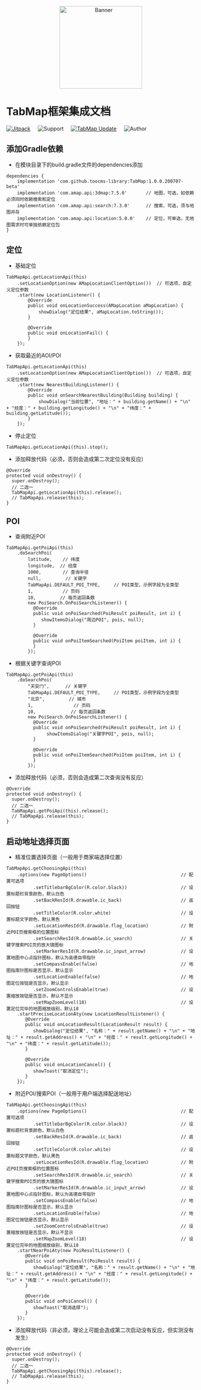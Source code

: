 <p align="center">
  <img src="https://avatars3.githubusercontent.com/u/38806334?s=400&u=b20d7b719e126e45e3d45c0ff04d0597ae3ed703&v=4" width="220" height="220" alt="Banner" />
</p>

# TabMap框架集成文档

[![Jitpack](https://jitpack.io/v/toocms-library/TabMap.svg)](https://jitpack.io/#toocms-library/TabMap)&#160;&#160;&#160;&#160;&#160;![Support](https://img.shields.io/badge/API-19+-4BC51D.svg)&#160;&#160;&#160;&#160;&#160;[![TabMap Update](https://img.shields.io/badge/更新-记录-4BC51D.svg)](https://github.com/toocms-library/TabMap/releases)&#160;&#160;&#160;&#160;&#160;![Author](https://img.shields.io/badge/Author-Zero-4BC51D.svg)

## 添加Gradle依赖
- 在模块目录下的build.gradle文件的dependencies添加

```
dependencies {
    implementation 'com.github.toocms-library:TabMap:1.0.0.200707-beta'
    implementation 'com.amap.api:3dmap:7.5.0'       // 地图，可选，如依赖必须同时依赖搜索和定位
    implementation 'com.amap.api:search:7.3.0'      // 搜索，可选，须与地图并存
    implementation 'com.amap.api:location:5.0.0'    // 定位，可单选，无地图需求时可单独依赖定位包
}
```

## 定位

- 基础定位

```
TabMapApi.getLocationApi(this)
    .setLocationOption(new AMapLocationClientOption())  // 可选项，自定义定位参数
    .start(new LocationListener() {
        @Override
        public void onLocationSuccess(AMapLocation aMapLocation) {
            showDialog("定位结果", aMapLocation.toString());
        }

        @Override
        public void onLocationFail() {
        }
    });
```

- 获取最近的AOI/POI

```
TabMapApi.getLocationApi(this)
    .setLocationOption(new AMapLocationClientOption())  // 可选项，自定义定位参数
    .start(new NearestBuildingListener() {
        @Override
        public void onSearchNearestBuilding(Building building) {
            showDialog("当前位置", "地址：" + building.getName() + "\n" + "经度：" + building.getLongitude() + "\n" + "纬度：" + building.getLatitude());
        }
    });
```

- 停止定位

```
TabMapApi.getLocationApi(this).stop();
```

- 添加释放代码（必须，否则会造成第二次定位没有反应）

```
@Override
protected void onDestroy() {
  super.onDestroy();
  // 二选一
  TabMapApi.getLocationApi(this).release();
  // TabMapApi.release(this);
}
```

## POI

- 查询附近POI

```
TabMapApi.getPoiApi(this)
    .doSearchPoi(
        latitude,    // 纬度
        longitude,  // 经度
        1000,        // 查询半径
        null,         // 关键字
        TabMapApi.DEFAULT_POI_TYPE,     // POI类型，示例字段为全类型
        1,           // 页码
        10,         // 每页返回条数
        new PoiSearch.OnPoiSearchListener() {
          @Override
          public void onPoiSearched(PoiResult poiResult, int i) {
             showItemsDialog("周边POI", pois, null);
          }

          @Override
          public void onPoiItemSearched(PoiItem poiItem, int i) {
          }
        });
```

- 根据关键字查询POI

```
TabMapApi.getPoiApi(this)
    .doSearchPoi(
        "天安门",      // 关键字
        TabMapApi.DEFAULT_POI_TYPE,     // POI类型，示例字段为全类型
        "北京",         // 城市
        1,               // 页码
        10,             // 每页返回条数
        new PoiSearch.OnPoiSearchListener() {
          @Override
          public void onPoiSearched(PoiResult poiResult, int i) {
               showItemsDialog("关键字POI", pois, null);
          }

          @Override
          public void onPoiItemSearched(PoiItem poiItem, int i) {
          }
        });
```

- 添加释放代码（必须，否则会造成第二次查询没有反应）

```
@Override
protected void onDestroy() {
  super.onDestroy();
  // 二选一
  TabMapApi.getPoiApi(this).release();
  // TabMapApi.release(this);
}
```

## 启动地址选择页面

- 精准位置选择页面（一般用于商家端选择位置）

```
TabMapApi.getChoosingApi(this)
    .options(new PageOptions()                                   // 配置可选项
          .setTitlebarBgColor(R.color.black))                    // 设置标题栏背景颜色，默认白色
          .setBackResId(R.drawable.ic_back)                      // 返回按钮
          .setTitleColor(R.color.white)                          // 设置标题文字颜色，默认黑色
          .setLocationResId(R.drawable.flag_location)            // 附近POI页搜索框的位置图标
          .setSearchResId(R.drawable.ic_search)                  // 关键字搜索POI页的放大镜图标
          .setMarkerResId(R.drawable.ic_input_arrow)             // 设置地图中心点指针图标，默认为高德自带指针
          .setCompassEnable(false)                               // 地图指南针图标是否显示，默认显示
          .setLocationEnable(false)                              // 地图定位按钮是否显示，默认显示
          .setZoomControlsEnable(true)                           // 设置缩放按钮是否显示，默认不显示
          .setMapZoomLevel(18)                                   // 设置定位完毕的地图缩放级别，默认18
    .startPreciseLocationAty(new LocationResultListener() {
       @Override
       public void onLocationResult(LocationResult result) {
          showDialog("定位结果", "名称：" + result.getName() + "\n" + "地址：" + result.getAddress() + "\n" + "经度：" + result.getLongitude() + "\n" + "纬度：" + result.getLatitude());
       }

       @Override
       public void onLocationCancel() {
          showToast("取消定位");
       }
    });
```

- 附近POI/搜索POI（一般用于用户端选择配送地址）

```
TabMapApi.getChoosingApi(this)
    .options(new PageOptions()                                   // 配置可选项
          .setTitlebarBgColor(R.color.black))                    // 设置标题栏背景颜色，默认白色
          .setBackResId(R.drawable.ic_back)                      // 返回按钮
          .setTitleColor(R.color.white)                          // 设置标题文字颜色，默认黑色
          .setLocationResId(R.drawable.flag_location)            // 附近POI页搜索框的位置图标
          .setSearchResId(R.drawable.ic_search)                  // 关键字搜索POI页的放大镜图标
          .setMarkerResId(R.drawable.ic_input_arrow)             // 设置地图中心点指针图标，默认为高德自带指针
          .setCompassEnable(false)                               // 地图指南针图标是否显示，默认显示
          .setLocationEnable(false)                              // 地图定位按钮是否显示，默认显示
          .setZoomControlsEnable(true)                           // 设置缩放按钮是否显示，默认不显示
          .setMapZoomLevel(18)                                   // 设置定位完毕的地图缩放级别，默认18
    .startNearPoiAty(new PoiResultListener() {
       @Override
       public void onPoiResult(PoiResult result) {
          showDialog("定位结果", "名称：" + result.getName() + "\n" + "地址：" + result.getAddress() + "\n" + "经度：" + result.getLongitude() + "\n" + "纬度：" + result.getLatitude());
       }

       @Override
       public void onPoiCancel() {
          showToast("取消选择");
       }
    });
```

- 添加释放代码（非必须，理论上可能会造成第二次启动没有反应，但实测没有发生）

```
@Override
protected void onDestroy() {
  super.onDestroy();
  // 二选一
  TabMapApi.getChoosingApi(this).release();
  // TabMapApi.release(this);
}
```